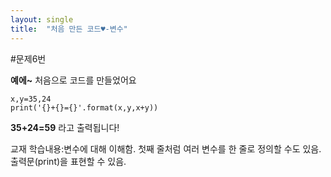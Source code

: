 ```yaml
---
layout: single
title:  "처음 만든 코드♥-변수"
---
```


#문제6번

**예에~** 처음으로 코드를 만들었어요

~~~
x,y=35,24
print('{}+{}={}'.format(x,y,x+y))
~~~

**35+24=59** 라고 출력됩니다!

교재 학습내용:변수에 대해 이해함. 첫째 줄처럼 여러 변수를 한 줄로 정의할 수도 있음.
출력문(print)을 표현할 수 있음.
